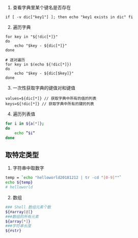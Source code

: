 1. 查看字典里某个键名是否存在
```shell
if [ -v dic["key1"] ]; then echo "key1 exists in dic" fi
```
2. 遍历字典
```shell
for key in "${!dic[*]}"
do
	echo "$key - ${dic[*]}"
done

# 逐对遍历
for key in $(echo ${!dic[*]})
do
	echo "$key - ${dic[$key]}"
done
```
3. 一次性获取字典的键值对和键值
```shell
values=${dic[*]} // 获取字典中所有的值的列表
keys=${!dic[*]} // 获取字典中所有的键的列表
```
4. 遍历列表值
```bash
for i in ${a[*]}; 
do  
	echo ”$i“
done
```


## 取特定类型
1. 字符串中取数字
```bash
temp = `echo "helloworld20181212 | tr -cd "[0-9]""` 
echo ${temp}
# helloworld
```
2. 数组
```bash
### Shell 数组元素个数
${#array[@]}
###数组的所有元素
${array[*]}
###字符串长度
${#str}
```
